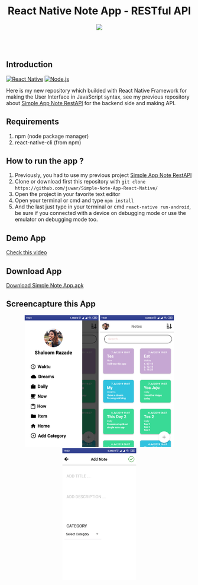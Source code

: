 <h1 align='center'>React Native Note App - RESTful API</h1>

<p align='center'>
  <a href='https://facebook.github.io/react-native/'>
  <img src='https://kreitech.io/blog/wp-content/uploads/2018/10/1_-NOQtyJAGQ1RNC3iVt_thA.png' />
  </a>
</p>

<br>
<br>

## Introduction
[![React Native](https://img.shields.io/badge/React%20Native-0.60-blue.svg?style=rounded-square)](https://facebook.github.io/react-native/)
[![Node.js](https://img.shields.io/badge/Node.js-v.10.16-green.svg?style=rounded-square)](https://nodejs.org/)

Here is my new repository which builded with React Native Framework for making the User Interface in JavaScript syntax, see my previous repository about [Simple App Note RestAPI](https://github.com/juwar/simpleAppNoteRestAPI) for the backend side and making API.

## Requirements
1. npm (node package manager)
2. react-native-cli (from npm)

## How to run the app ?
1. Previously, you had to use my previous project [Simple App Note RestAPI](https://github.com/juwar/simpleAppNoteRestAPI)
2. Clone or download first this repository with `git clone https://github.com/juwar/Simple-Note-App-React-Native/`
3. Open the project in your favorite text editor
4. Open your terminal or cmd and type `npm install`
5. And the last just type in your terminal or cmd `react-native run-android`, be sure if you connected with a device on debugging mode or use the emulator on debugging mode too.

## Demo App
[Check this video](https://tiny.cc/sampleappnote) 

## Download App
[Download Simple Note App.apk](https://drive.google.com/open?id=1_HanEnrj5Y4YM-CtbkGhRpYPI1gJ6qQf)

## Screencapture this App
<p align='center'>
  <span>
    <img src='https://github.com/juwar/Simple-Note-App-React-Native/blob/master/src/Screens/sampleImg/img1.png' width=200 />
    <img src='https://github.com/juwar/Simple-Note-App-React-Native/blob/master/src/Screens/sampleImg/img2.png' width=200 />
    <img src='https://github.com/juwar/Simple-Note-App-React-Native/blob/master/src/Screens/sampleImg/img3.png' width=200 />
  </span>
</p>
